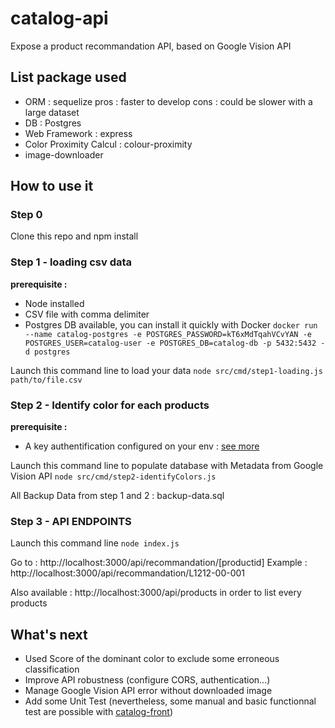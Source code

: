 # catalog-api
Expose a product recommandation API, based on Google Vision API

## List package used
- ORM : sequelize
pros : faster to develop
cons : could be slower with a large dataset
- DB : Postgres
- Web Framework : express
- Color Proximity Calcul : colour-proximity
- image-downloader

## How to use it

### Step 0
Clone this repo and npm install

### Step 1 - loading csv data
**prerequisite :**
- Node installed
- CSV file with comma delimiter
- Postgres DB available, you can install it quickly with Docker `docker run --name catalog-postgres -e POSTGRES_PASSWORD=kT6xMdTqahVCvYAN -e POSTGRES_USER=catalog-user -e POSTGRES_DB=catalog-db -p 5432:5432 -d postgres`

Launch this command line to load your data
`node src/cmd/step1-loading.js path/to/file.csv`

### Step 2 - Identify color for each products
**prerequisite :**
- A key authentification configured on your env : [see more](https://cloud.google.com/docs/authentication/getting-started#auth-cloud-implicit-nodejs)

Launch this command line to populate database with Metadata from Google Vision API
`node src/cmd/step2-identifyColors.js`

All Backup Data from step 1 and 2 : backup-data.sql

### Step 3 - API ENDPOINTS

Launch this command line
`node index.js`

Go to : http://localhost:3000/api/recommandation/[productid]
Example : http://localhost:3000/api/recommandation/L1212-00-001


Also available : http://localhost:3000/api/products in order to list every products



## What's next

- Used Score of the dominant color to exclude some erroneous classification
- Improve API robustness (configure CORS, authentication...)
- Manage Google Vision API error without downloaded image
- Add some Unit Test (nevertheless, some manual and basic functionnal test are possible with [catalog-front](https://github.com/bulteau/catalog-front))
